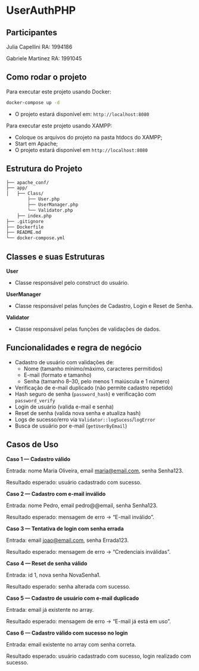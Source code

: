 # UserAuthPHP

## Participantes

Julia Capellini RA: 1994186

Gabriele Martinez RA: 1991045

## Como rodar o projeto

Para executar este projeto usando Docker:

```bash
docker-compose up -d
```

- O projeto estará disponível em: `http://localhost:8080`

Para executar este projeto usando XAMPP:

- Coloque os arquivos do projeto na pasta htdocs do XAMPP;
- Start em Apache;
- O projeto estará disponível em `http://localhost:8080`

## Estrutura do Projeto

```bash
├── apache_conf/    
├── app/
│   ├── Class/      
        ├── User.php
        ├── UserManager.php
        └── Validator.php
    ├── index.php   
├── .gitignore
├── Dockerfile
├── README.md
└── docker-compose.yml
```

## Classes e suas Estruturas

**User**
- Classe responsável pelo construct do usuário.

**UserManager**
- Classe responsável pelas funções de Cadastro, Login e Reset de Senha.

**Validator**

- Classe responsável pelas funções de validações de dados.

## Funcionalidades e regra de negócio

- Cadastro de usuário com validações de:
  - Nome (tamanho mínimo/máximo, caracteres permitidos)
  - E-mail (formato e tamanho)
  - Senha (tamanho 8–30, pelo menos 1 maiúscula e 1 número)
- Verificação de e-mail duplicado (não permite cadastro repetido)
- Hash seguro de senha (`password_hash`) e verificação com `password_verify`
- Login de usuário (valida e-mail e senha)
- Reset de senha (valida nova senha e atualiza hash)
- Logs de sucesso/erro via `Validator::logSucess`/`logError`
- Busca de usuário por e-mail (`getUserByEmail`)

## Casos de Uso

**Caso 1 — Cadastro válido**

Entrada: nome Maria Oliveira, email maria@email.com, senha Senha123.

Resultado esperado: usuário cadastrado com sucesso.

**Caso 2 — Cadastro com e-mail inválido**

Entrada: nome Pedro, email pedro@@email, senha Senha123.

Resultado esperado: mensagem de erro → “E-mail inválido”.

**Caso 3 — Tentativa de login com senha errada**

Entrada: email joao@email.com, senha Errada123.

Resultado esperado: mensagem de erro → “Credenciais inválidas”.

**Caso 4 — Reset de senha válido**

Entrada: id 1, nova senha NovaSenha1.

Resultado esperado: senha alterada com sucesso.

**Caso 5 — Cadastro de usuário com e-mail duplicado**

Entrada: email já existente no array.

Resultado esperado: mensagem de erro → “E-mail já está em uso”.

**Caso 6 — Cadastro válido com sucesso no login**

Entrada: email existente no array com senha correta.

Resultado esperado: usuário cadastrado com sucesso, login realizado com sucesso.